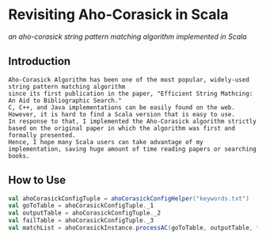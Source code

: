# Revisiting Aho-Corasick in Scala
*an aho-corasick string pattern matching algorithm implemented in Scala*

## Introduction 
    Aho-Corasick Algorithm has been one of the most popular, widely-used string pattern matching algorithm
    since its first publication in the paper, "Efficient String Mathcing: An Aid to Bibliographic Search." 
    C, C++, and Java implementations can be easily found on the web. 
    However, it is hard to find a Scala version that is easy to use. 
    In response to that, I implemented the Aho-Corasick algorithm strictly based on the original paper in which the algorithm was first and formally presented. 
    Hence, I hope many Scala users can take advantage of my implementation, saving huge amount of time reading papers or searching books.
[The Original Paper]: (http://citeseerx.ist.psu.edu/viewdoc/download?doi=10.1.1.96.4671&rep=rep1&type=pdf)

## How to Use
```Scala
val ahoCorasickConfigTuple = ahoCorasickConfigHelper("keywords.txt")
val goToTable = ahoCorasickConfigTuple._1
val outputTable = ahoCorasickConfigTuple._2
val failTable = ahoCorasickConfigTuple._3
val matchList = ahoCorasickInstance.processAC(goToTable, outputTable, failTable, inputString2PatternMatchComesHere)
```
